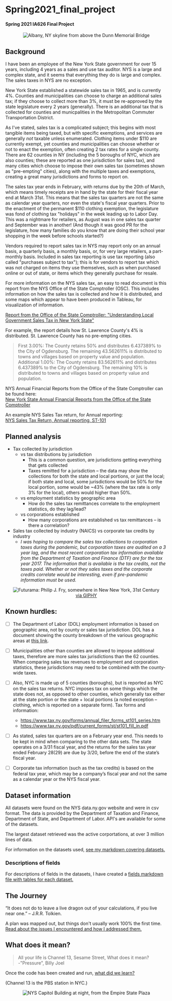 <!---You may see very mixed code in these documents - I learned to code in html before Google was born.-->
# Spring2021_final_project
#### Spring 2021 IA626 Final Project


<center>
    <img src="https://media.gettyimages.com/photos/highway-to-albany-new-york-state-capitol-skyline-and-government-picture-id661898406?s=2048x2048" title="Albany, NY skyline from above the Dunn Memorial Bridge; OSC is the building on the right which looks like a HoJo's" alt="Albany, NY skyline from above the Dunn Memorial Bridge">
    </center>

## Background

I have been an employee of the New York State government for over 15 years, including 4 years as a sales and use tax auditor.  NYS is a large and complex state, and it seems that everything they do is large and complex.  The sales taxes in NYS are no exception.

New York State established a statewide sales tax in 1965, and is currently 4%.  Counties and municipalities can choose to charge an additional sales tax; if they choose to collect more than 3%, it must be re-approved by the state legislature every 2 years (generally).  There is an additional tax that is collected for counties and municpalities in the Metropolitan Commuter Transportation District.

As I've stated, sales tax is a complicated subject; this begins with most tangible items being taxed, but with specific exemptions, and services are generally <i>not</i> taxable unless enumerated.  Clothing items under &#36;110 are currently exempt, yet counties and municipalities can choose whether or not to enact the exemption, often creating 2 tax rates for a single county.  There are 62 counties in NY (including the 5 boroughs of NYC, which are also counties; these are reported as one jurisdiction for sales tax), and many cities which choose to impose their own sales tax (sometimes shown as "pre-empting" cities), along with the multiple taxes and exemptions, creating a great many jurisdictions and forms to report on.

The sales tax year ends in February, with returns due by the 20th of March, which means timely receipts are in hand by the state for their fiscal year end at March 31st.  This means that the sales tax quarters are not the same as calendar year quarters, nor even the state's fiscal year quarters.  Prior to the enactment of the permanent &#36;110 clothing exemption, the legislature was fond of clothing tax "holidays" in the week leading up to Labor Day.  This was a nightmare for retailers, as August was in one sales tax quarter and September was in another!  (And though it was good PR for the legislature, how many families do you know that are doing their school year shopping in the week before schools started?)

Vendors required to report sales tax in NYS may report only on an annual basis, a quarterly basis, a monthly basis, or, for very large retailers, a part-monthly basis.  Included in sales tax reporting is use tax reporting (also called "purchases subject to tax"); this is for vendors to report tax which was not charged on items they use themselves, such as when purchased online or out of state, or items which they generally purchase for resale.

For more information on the NYS sales tax, an easy to read document is this report from the NYS Office of the State Comptroller (OSC).  This includes information on how the sales tax is collected and how it is distributed, and some maps which appear to have been produced in Tableau, for visualization of information.

[Report from the Office of the State Comptroller: "Understanding Local Government Sales Tax in New York State"](https://www.osc.state.ny.us/files/local-government/publications/pdf/understanding-local-government-sales-tax-in-nys-2020-update.pdf)

For example, the report details how St. Lawrence County's 4% is distributed.  St. Lawrence County has no pre-empting cities.

>First 3.00%: The County retains 50% and distributes 6.437389% to the City of Ogdensburg. The remaining 43.562611% is distributed to towns and villages based on property value and population. <br>Additional 1.00%: The County retains 83.562611% and distributes 6.437389% to the City of Ogdensburg. The remaining 10% is distributed to towns and villages based on property value and population.

NYS Annual Financial Reports from the Office of the State Comptroller can be found here:
<br>[New York State Annual Financial Reports from the Office of the State Comptroller](https://www.osc.state.ny.us/reports/finance)

An example NYS Sales Tax return, for Annual reporting:
<br>[NYS Sales Tax Return, Annual reporting, ST-101](https://www.tax.ny.gov/pdf/current_forms/st/st101_fill_in.pdf)

## Planned analysis

* Tax collected by jurisdiction 
    * vs tax distributions by jurisdiction
        * This is a common question, are jurisdictions getting everything that gets collected
        * Taxes remitted for a jurisdiction – the data may show the collections for both the state and local portions, or just the local; if both state and local, some jurisdictions would be 50% for the local portion, some would be ~43% (where the tax rate is only 3% for the local), others would higher than 50%.
    * vs employment statistics by geographic area
        * How do the sales tax remittances correlate to the employment statistics, do they lag/lead?
    * vs corporations established
        * How many corporations are established vs tax remittances – is there a correlation?
* Sales tax collected by industry (NAICS) vs corporate tax credits by industry
    * <i>I was hoping to compare the sales tax collections to corporation taxes during the pandemic, but corporation taxes are audited on a 3 year lag, and the most recent corporation tax information available from the Department of Taxation and Finance (DTF) are for the tax year 2017.  The information that is available is the tax credits, not the taxes paid.  Whether or not they sales taxes and the corporate credits correlate would be interesting, even if pre-pandemic information must be used.</i>


<p align="center">
<center>
    <img src="https://media.giphy.com/media/3oKIPa2TdahY8LAAxy/giphy.gif" alt="Futurama: Philip J. Fry, somewhere in New New York, 31st Century" title="Futurama: Philip J. Fry, somewhere in New New York, 31st Century" /><br>
<a href="https://giphy.com/gifs/producthunt-shut-up-and-take-my-money-3oKIPa2TdahY8LAAxy">via GIPHY</a>
    </p>
</center>

## Known hurdles:

- [ ] The Department of Labor (DOL) employment information is based on geographic area, not by county or sales tax jurisdiction.  DOL has a document showing the county breakdown of the various geographic areas at [this link](https://statistics.labor.ny.gov/lsgeog.shtm).

- [ ] Municipalities other than counties are allowed to impose additional taxes, therefore are more sales tax jurisdictions than the 62 counties.  When comparing sales tax revenues to employment and corporation statistics, these jurisdictions may need to be combined with the county-wide taxes.

- [ ] Also, NYC is made up of 5 counties (boroughs), but is reported as NYC on the sales tax returns.  NYC imposes tax on some things which the state does not, as opposed to other counties, which generally tax either at the state portion or the state + local portions (a noted exception – clothing, which is reported on a separate form).  Tax forms and information:
    * https://www.tax.ny.gov/forms/annual_filer_forms_st101_series.htm
    * https://www.tax.ny.gov/pdf/current_forms/st/st101_fill_in.pdf

- [ ] As stated, sales tax quarters are on a February year end.  This needs to be kept in mind when comparing to the other data sets.  The state operates on a 3/31 fiscal year, and the returns for the sales tax year ended February 28(29) are due by 3/20, before the end of the state’s fiscal year.

- [ ] Corporate tax information (such as the tax credits) is based on the federal tax year, which may be a company’s fiscal year and not the same as a calendar year or the NYS fiscal year.

## Dataset information

All datasets were found on the NYS data.ny.gov website and were in csv format.  The data is provided by the Department of Taxation and Finance, Department of State, and Department of Labor.  API's are available for some of the datasets.

The largest dataset retrieved was the active corportations, at over 3 million lines of data.

For information on the datasets used, [see my markdown covering datasets.](datasets.md)

### Descriptions of fields

For descriptions of fields in the datasets, I have created a [fields markdown file with tables for each dataset.](fields.md)

## The Journey

“It does not do to leave a live dragon out of your calculations, if you live near one.” – J.R.R. Tolkien.

A plan was mapped out, but things don't usually work 100% the first time.  [Read about the issues I encountered and how I addressed them.](journey.md)

## What does it mean?

>All your life is Channel 13, Sesame Street, What does it mean?
><br>-"Pressure", Billy Joel

Once the code has been created and run, [what did we learn?](findings.md)

(Channel 13 is the PBS station in NYC.)

<center>
    <img src="https://media.gettyimages.com/photos/new-york-state-capitol-building-at-night-albany-picture-id136330095?s=2048x2048" title="NYS Capitol Building at night, from the Empire State Plaza" alt="NYS Capitol Building at night, from the Empire State Plaza">
</center>